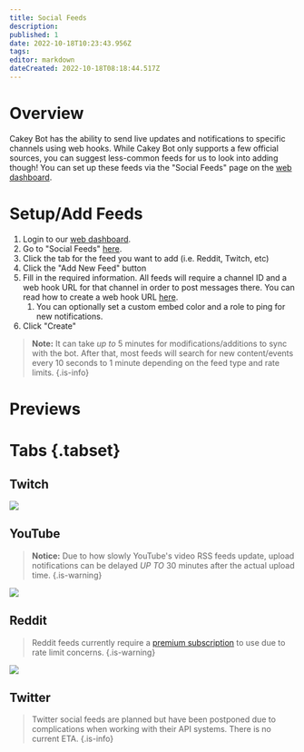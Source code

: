 ```yaml
---
title: Social Feeds
description: 
published: 1
date: 2022-10-18T10:23:43.956Z
tags: 
editor: markdown
dateCreated: 2022-10-18T08:18:44.517Z
---
```


# Overview

Cakey Bot has the ability to send live updates and notifications to specific channels using web hooks. While Cakey Bot only supports a few official sources, you can suggest less-common feeds for us to look into adding though! You can set up these feeds via the "Social Feeds" page on the [web dashboard](https://cakeybot.app/dashboard/public).

# Setup/Add Feeds

1. Login to our [web dashboard](https://cakeybot.app/dashboard/).
2. Go to "Social Feeds" [here](https://cakeybot.app/dashboard/public/feeds).
3. Click the tab for the feed you want to add (i.e. Reddit, Twitch, etc)
4. Click the "Add New Feed" button
5. Fill in the required information. All feeds will require a channel ID and a web hook URL for that channel in order to post messages there. You can read how to create a web hook URL [here](https://support.discord.com/hc/en-us/articles/228383668-Intro-to-Webhooks).
   1. You can optionally set a custom embed color and a role to ping for new notifications.
6. Click "Create"

> **Note:** It can take _up to_ 5 minutes for modifications/additions to sync with the bot. After that, most feeds will search for new content/events every 10 seconds to 1 minute depending on the feed type and rate limits.
{.is-info}

# Previews
# Tabs {.tabset}
## Twitch
![](https://cdn.discordapp.com/attachments/690401612254019625/1031874752249331763/unknown.png)

## YouTube
> **Notice:** Due to how slowly YouTube's video RSS feeds update, upload notifications can be delayed _UP TO_ 30 minutes after the actual upload time. &#x20;
{.is-warning}

![](https://cdn.discordapp.com/attachments/690401612254019625/1031874752614244352/unknown.png)

## Reddit
> Reddit feeds currently require a [premium subscription](https://cakeybot.app/premium.php) to use due to rate limit concerns.
{.is-warning}

![](https://cdn.discordapp.com/attachments/690401612254019625/1031874752962383942/unknown.png)

## Twitter
> Twitter social feeds are planned but have been postponed due to complications when working with their API systems. There is no current ETA.
{.is-info}